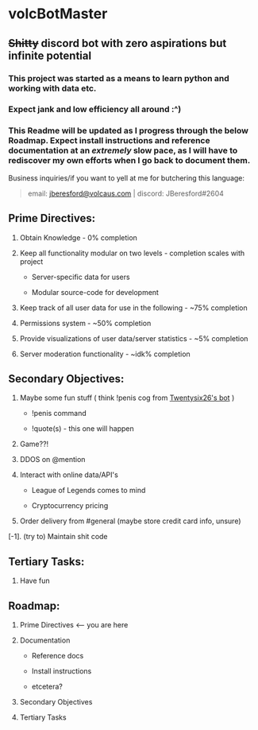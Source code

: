 # volcBotMaster
## ~~Shitty~~ discord bot with zero aspirations but infinite potential

### This project was started as a means to learn python and working with data etc.
### Expect jank and low efficiency all around :^)
### This Readme will be updated as I progress through the below Roadmap. Expect install instructions and reference documentation at an **_extremely_** slow pace, as I will have to rediscover my own efforts when I go back to document them.

Business inquiries/if you want to yell at me for butchering this language:
> email: jberesford@volcaus.com | discord: JBeresford#2604

## Prime Directives:

1. Obtain Knowledge - 0% completion

2. Keep all functionality modular on two levels - completion scales with project

   - Server-specific data for users

   - Modular source-code for development

3. Keep track of all user data for use in the following - ~75% completion

4. Permissions system - ~50% completion

5. Provide visualizations of user data/server statistics - ~5% completion

6. Server moderation functionality - ~idk% completion
    
    
## Secondary Objectives:

1. Maybe some fun stuff ( think !penis cog from [Twentysix26's bot](https://github.com/Twentysix26/26-Cogs) )
    
   - !penis command
        
   - !quote(s) - this one will happen
    
2. Game??!

3. DDOS on @mention

4. Interact with online data/API's

    - League of Legends comes to mind

    - Cryptocurrency pricing

5. Order delivery from #general (maybe store credit card info, unsure)

[-1]. (try to) Maintain shit code
    
## Tertiary Tasks:

1. Have fun

## Roadmap:

1. Prime Directives <-- you are here

2. Documentation

   - Reference docs

   - Install instructions

   - etcetera?

3. Secondary Objectives

4. Tertiary Tasks
